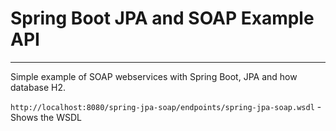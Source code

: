 # Spring Boot JPA and SOAP Example API

***

Simple example of SOAP webservices with Spring Boot, JPA and how database H2.

`http://localhost:8080/spring-jpa-soap/endpoints/spring-jpa-soap.wsdl` - Shows the WSDL